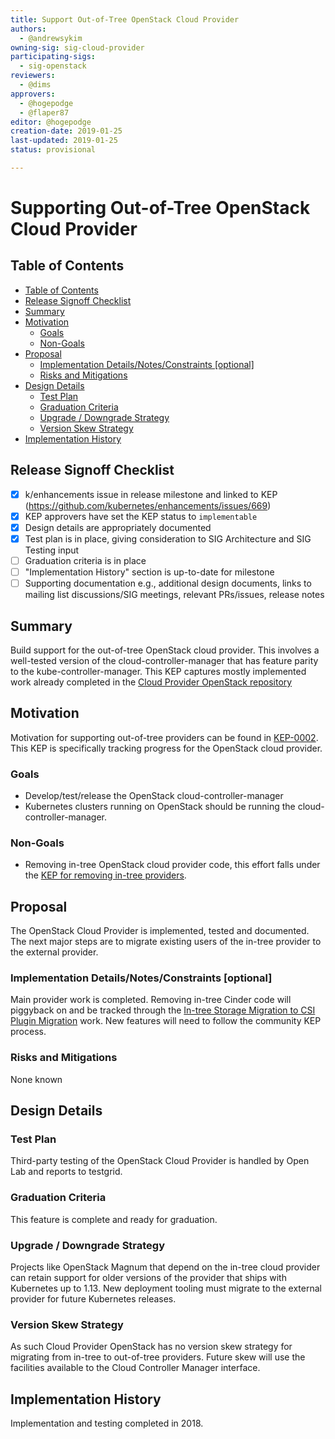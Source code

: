 ```yaml
---
title: Support Out-of-Tree OpenStack Cloud Provider
authors:
  - @andrewsykim
owning-sig: sig-cloud-provider
participating-sigs:
  - sig-openstack
reviewers:
  - @dims
approvers:
  - @hogepodge
  - @flaper87
editor: @hogepodge
creation-date: 2019-01-25
last-updated: 2019-01-25
status: provisional

---
```


# Supporting Out-of-Tree OpenStack Cloud Provider

## Table of Contents

* [Table of Contents](#table-of-contents)
* [Release Signoff Checklist](#release-signoff-checklist)
* [Summary](#summary)
* [Motivation](#motivation)
   * [Goals](#goals)
   * [Non-Goals](#non-goals)
* [Proposal](#proposal)
   * [Implementation Details/Notes/Constraints [optional]](#implementation-detailsnotesconstraints-optional)
   * [Risks and Mitigations](#risks-and-mitigations)
* [Design Details](#design-details)
   * [Test Plan](#test-plan)
   * [Graduation Criteria](#graduation-criteria)
   * [Upgrade / Downgrade Strategy](#upgrade--downgrade-strategy)
   * [Version Skew Strategy](#version-skew-strategy)
* [Implementation History](#implementation-history)

## Release Signoff Checklist

- [X] k/enhancements issue in release milestone and linked to KEP (https://github.com/kubernetes/enhancements/issues/669)
- [X] KEP approvers have set the KEP status to `implementable`
- [X] Design details are appropriately documented
- [X] Test plan is in place, giving consideration to SIG Architecture and SIG Testing input
- [ ] Graduation criteria is in place
- [ ] "Implementation History" section is up-to-date for milestone
- [ ] Supporting documentation e.g., additional design documents, links to mailing list discussions/SIG meetings, relevant PRs/issues, release notes

## Summary

Build support for the out-of-tree OpenStack cloud provider. This involves a well-tested version of the cloud-controller-manager
that has feature parity to the kube-controller-manager. This KEP captures mostly implemented work already completed in the
[Cloud Provider OpenStack repository](https://github.com/kubernetes/cloud-provider-openstack)

## Motivation

Motivation for supporting out-of-tree providers can be found in [KEP-0002](https://github.com/kubernetes/enhancements/blob/master/keps/sig-cloud-provider/0002-cloud-controller-manager.md). 
This KEP is specifically tracking progress for the OpenStack cloud provider.

### Goals

* Develop/test/release the OpenStack cloud-controller-manager
* Kubernetes clusters running on OpenStack should be running the cloud-controller-manager.

### Non-Goals

* Removing in-tree OpenStack cloud provider code, this effort falls under the [KEP for removing in-tree providers](https://github.com/kubernetes/enhancements/blob/master/keps/sig-cloud-provider/2019-01-25-removing-in-tree-providers.md).

## Proposal

The OpenStack Cloud Provider is implemented, tested and documented. The next major steps are to migrate existing users of the in-tree provider to the external provider.

### Implementation Details/Notes/Constraints [optional]

Main provider work is completed. Removing in-tree Cinder code will piggyback on and be tracked through the
[In-tree Storage Migration to CSI Plugin Migration](https://github.com/kubernetes/community/blob/master/contributors/design-proposals/storage/csi-migration.md)
work. New features will need to follow the community KEP process.

### Risks and Mitigations

None known

## Design Details

### Test Plan

Third-party testing of the OpenStack Cloud Provider is handled by Open Lab and reports to testgrid.

### Graduation Criteria

This feature is complete and ready for graduation.

### Upgrade / Downgrade Strategy

Projects like OpenStack Magnum that depend on the in-tree cloud provider can retain support for older versions of the provider that ships with Kubernetes up to 1.13. New deployment tooling must migrate to the external provider for future Kubernetes releases.

### Version Skew Strategy

As such Cloud Provider OpenStack has no version skew strategy for migrating from in-tree to out-of-tree providers. Future skew will use the facilities available to the Cloud Controller Manager interface.

## Implementation History

Implementation and testing completed in 2018.

